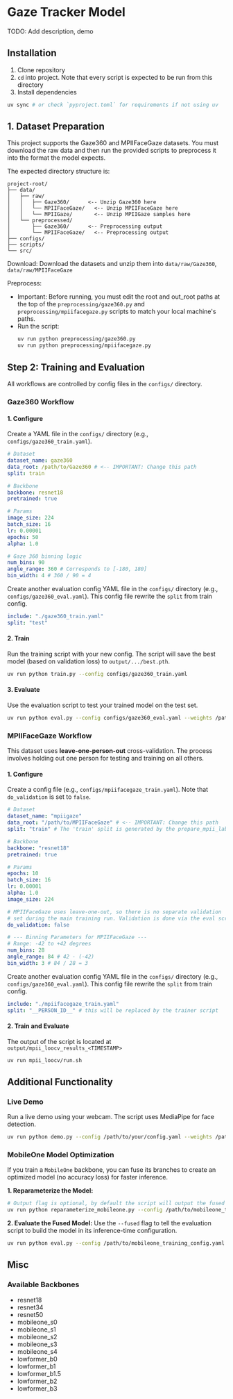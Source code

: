 # Gaze Tracker Model

TODO: Add description, demo

## Installation

1. Clone repository
2. `cd` into project. Note that every script is expected to be run from this directory
3. Install dependencies
  ```sh
  uv sync # or check `pyproject.toml` for requirements if not using uv
  ```

## 1. Dataset Preparation

This project supports the Gaze360 and MPIIFaceGaze datasets. You must download the raw data and then run the provided scripts to preprocess it into the format the model expects.

The expected directory structure is:
```
project-root/
├── data/
│   ├── raw/
│   │   ├── Gaze360/      <-- Unzip Gaze360 here
│   │   └── MPIIFaceGaze/   <-- Unzip MPIIFaceGaze here
│   │   └── MPIIGaze/       <-- Unzip MPIIGaze samples here
│   └── preprocessed/
│       ├── Gaze360/      <-- Preprocessing output
│       └── MPIIFaceGaze/   <-- Preprocessing output
├── configs/
├── scripts/
└── src/
```

Download: Download the datasets and unzip them into `data/raw/Gaze360`, `data/raw/MPIIFaceGaze`

Preprocess:
- Important: Before running, you must edit the root and out_root paths at the top of the `preprocessing/gaze360.py` and `preprocessing/mpiifacegaze.py` scripts to match your local machine's paths.
- Run the script:
  ```sh
  uv run python preprocessing/gaze360.py
  uv run python preprocessing/mpiifacegaze.py
  ```

## Step 2: Training and Evaluation

All workflows are controlled by config files in the `configs/` directory.

### Gaze360 Workflow

#### 1. Configure
Create a YAML file in the `configs/` directory (e.g., `configs/gaze360_train.yaml`).

```yaml
# Dataset
dataset_name: gaze360
data_root: /path/to/Gaze360 # <-- IMPORTANT: Change this path
split: train

# Backbone
backbone: resnet18
pretrained: true

# Params
image_size: 224
batch_size: 16
lr: 0.00001
epochs: 50
alpha: 1.0

# Gaze 360 binning logic
num_bins: 90
angle_range: 360 # Corresponds to [-180, 180]
bin_width: 4 # 360 / 90 = 4
```

Create another evaluation config YAML file in the `configs/` directory (e.g., `configs/gaze360_eval.yaml`). This config file rewrite the `split` from train config.

```yaml
include: "./gaze360_train.yaml"
split: "test"
```

#### 2. Train
Run the training script with your new config. The script will save the best model (based on validation loss) to `output/.../best.pth`.
```bash
uv run python train.py --config configs/gaze360_train.yaml
```

#### 3. Evaluate
Use the evaluation script to test your trained model on the test set.
```bash
uv run python eval.py --config configs/gaze360_eval.yaml --weights /path/to/your/output/.../best.pth
```

### MPIIFaceGaze Workflow

This dataset uses **leave-one-person-out** cross-validation. The process involves holding out one person for testing and training on all others.

#### 1. Configure
Create a config file (e.g., `configs/mpiifacegaze_train.yaml`). Note that `do_validation` is set to `false`.

```yaml
# Dataset
dataset_name: "mpiigaze"
data_root: "/path/to/MPIIFaceGaze" # <-- IMPORTANT: Change this path
split: "train" # The 'train' split is generated by the prepare_mpii_labels.py script

# Backbone
backbone: "resnet18"
pretrained: true

# Params
epochs: 10
batch_size: 16
lr: 0.00001
alpha: 1.0
image_size: 224

# MPIIFaceGaze uses leave-one-out, so there is no separate validation
# set during the main training run. Validation is done via the eval script.
do_validation: false

# --- Binning Parameters for MPIIFaceGaze ---
# Range: -42 to +42 degrees
num_bins: 28
angle_range: 84 # 42 - (-42)
bin_width: 3 # 84 / 28 = 3
```

Create another evaluation config YAML file in the `configs/` directory (e.g., `configs/gaze360_eval.yaml`). This config file rewrite the `split` from train config.

```yaml
include: "./mpiifacegaze_train.yaml"
split: "__PERSON_ID__" # this will be replaced by the trainer script
```

#### 2. Train and Evaluate
The output of the script is located at `output/mpii_loocv_results_<TIMESTAMP>`

```bash
uv run mpii_loocv/run.sh
```

## Additional Functionality

### Live Demo
Run a live demo using your webcam. The script uses MediaPipe for face detection.
```bash
uv run python demo.py --config /path/to/your/config.yaml --weights /path/to/your/best.pth
```

### MobileOne Model Optimization
If you train a `MobileOne` backbone, you can fuse its branches to create an optimized model (no accuracy loss) for faster inference.

**1. Reparameterize the Model:**
```bash
# Output flag is optional, by default the script will output the fused model in the same foder as --weights
uv run python reparameterize_mobileone.py --config /path/to/mobileone_training_config.yaml --weights /path/to/best.pth --output /path/to/best_fused.pth
```

**2. Evaluate the Fused Model:**
Use the `--fused` flag to tell the evaluation script to build the model in its inference-time configuration.
```bash
uv run python eval.py --config /path/to/mobileone_training_config.yaml --weights /path/to/best_fused.pth --fused
```

## Misc

### Available Backbones

- resnet18
- resnet34
- resnet50
- mobileone_s0
- mobileone_s1
- mobileone_s2
- mobileone_s3
- mobileone_s4
- lowformer_b0
- lowformer_b1
- lowformer_b1.5
- lowformer_b2
- lowformer_b3
